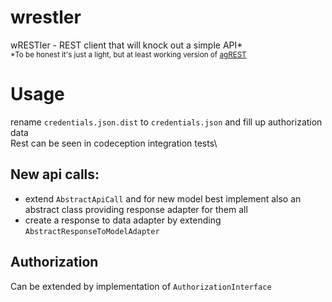# wrestler
wRESTler - REST client that will knock out a simple API\*\
<sub>*To be honest it's just a light, but at least working version of <a href="https://github.com/Kudlaty01/agrest-client">agREST</a></sub>

# Usage
rename `credentials.json.dist` to `credentials.json` and fill up authorization data\
Rest can be seen in codeception integration tests\

## New api calls:
* extend `AbstractApiCall` and for new model best implement also an abstract class providing response adapter for them all
* create a response to data adapter by extending `AbstractResponseToModelAdapter`

## Authorization
Can be extended by implementation of `AuthorizationInterface`
